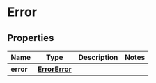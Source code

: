 

# Error

## Properties

Name | Type | Description | Notes
------------ | ------------- | ------------- | -------------
**error** | [**ErrorError**](ErrorError.md) |  | 



